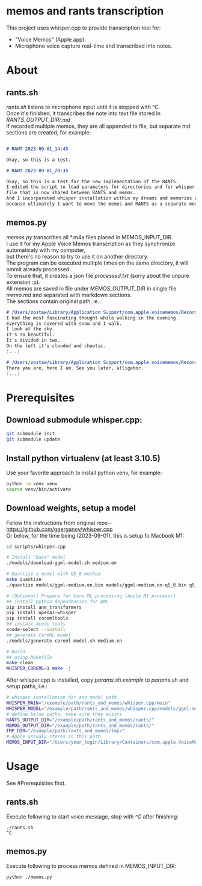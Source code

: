 # memos and rants transcription

This project uses whisper.cpp to provide transcription tool for:
- "Voice Memos" (Apple app).
- Microphone voice capture real-time and transcribed into notes.

# About

## rants.sh

*rants.sh* listens to microphone input until it is stopped with ^C.   
Once it's finished, it transcribes the note into text file stored in *RANTS_OUTPUT_DIR/<today date>.md*  
If recorded multiple memos, they are all appended to file, but separate md sections are created, for example:

```RANTS_OUTPUT_DIR/2023-09-01.md

# RANT 2023-09-01_14:45

Okay, so this is a test.

# RANT 2023-09-01_20:35

Okay, so this is a test for the new implementation of the RANTS.
I edited the script to load parameters for directories and for whisper model from a separate
file that is now shared between RANTS and memos.
And I incorporated whisper installation within my dreams and memories and reflections repository
because ultimately I want to move the memos and RANTS as a separate module, sub-module.
```

## memos.py

*memos.py* transcribes all *.m4a files placed in MEMOS_INPUT_DIR.  
I use it for my Apple Voice Memos transcription as they synchronize automaticaly with my computer,  
but there's no reason to try to use it on another directory.  
The program can be executed multiple times on the same directory, it will ommit already processed.  
To ensure that, it creates a json file *processed.txt* (sorry about the unpure extension :p).  
All memos are saved in file under MEMOS_OUTPUT_DIR in single file *memo.md* and separated with markdown sections.  
The sections contain original path, ie.:  

```MEMOS_OUTPUT_DIR/memo.md
# /Users/zostaw/Library/Application Support/com.apple.voicememos/Recordings/20230204 175104-266B2F99.m4a
I had the most fascinating thought while walking in the evening.
Everything is covered with snow and I walk.
I look at the sky.
It's so beautiful.
It's divided in two.
On the left it's clouded and chaotic.
[...]

# /Users/zostaw/Library/Application Support/com.apple.voicememos/Recordings/20230201 144034-96D59721.m4a
There you are, here I am. See you later, alligator.
[...]
```

# Prerequisites


## Download submodule whisper.cpp:

```bash
git submodule init
git submodule update
```

## Install python virtualenv (at least 3.10.5)

Use your favorite approach to install python venv, for example:  
```bash
python -m venv venv
source venv/bin/activate
```

## Download weights, setup a model

Follow the instructions from original repo - https://github.com/ggerganov/whisper.cpp  
Or below, for the time being (2023-09-01), this is setup fo Macbook M1:  

```bash
cd scripts/whisper.cpp

# Install "base" model
./models/download-ggml-model.sh medium.en

# Quantize a model with Q5_0 method
make quantize
./quantize models/ggml-medium.en.bin models/ggml-medium.en-q5_0.bin q5_0

# (Optional) Prepare for Core ML processing (Apple M1 procesor)
## install python dependencies for ANE
pip install ane_transformers
pip install openai-whisper
pip install coremltools
## install Xcode tools
xcode-select --install
## generate CoreML model
./models/generate-coreml-model.sh medium.en

# Build
## using Makefile
make clean
WHISPER_COREML=1 make -j
```

After whisper.cpp is installed, copy *params.sh.example* to *params.sh* and setup paths, i.e.:  
```bash
# whisper installation dir and model path
WHISPER_MAIN="/example/path/rants_and_memos/whisper.cpp/main"
WHISPER_MODEL="/example/path/rants_and_memos/whisper.cpp/models/ggml-medium.en-q5_0.bin"
# define below paths, make sure they exists
RANTS_OUTPUT_DIR="/example/path/rants_and_memos/rants/"
MEMOS_OUTPUT_DIR="/example/path/rants_and_memos/rants/"
TMP_DIR="/example/path/rants_and_memos/tmp/"
# Apple ussualy stores in this path
MEMOS_INPUT_DIR="/Users/your_login/Library/Containers/com.apple.VoiceMemos/Data/Library/Application Support/Recordings"
```

# Usage

See #Prerequisites first.

## rants.sh

Execute following to start voice message, stop with *^C* after finishing:

```
./rants.sh
^C
```

## memos.py

Execute following to process memos defined in MEMOS_INPUT_DIR:

```
python ./memos.py
```

